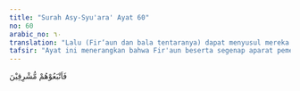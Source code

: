 ```yaml
---
title: "Surah Asy-Syu'ara' Ayat 60"
no: 60
arabic_no: ٦٠
translation: "Lalu (Fir‘aun dan bala tentaranya) dapat menyusul mereka pada waktu matahari terbit."
tafsir: "Ayat ini menerangkan bahwa Fir'aun beserta segenap aparat pemerintahan dan bala tentaranya, baru bisa ke luar meninggalkan Mesir untuk menyusul Musa dan Bani Israil pada waktu pagi. Mengenai keterlambatan mereka ada dua pendapat:\n\nPertama: Sebagaimana disebut dalam kitab Perjanjian Lama (Keluaran 11-12), mereka ditimpa musibah maut pada malam keberangkatan Musa dan Bani Israil meninggalkan Mesir. Pada pertengahan malam itu, banyak perawan Mesir mati, baik manusia maupun binatang, sehingga menyebabkan mereka sibuk mengubur jenazah-jenazah itu sampai pagi. Kedua: Karena pada malam itu mereka diliputi kabut yang tebal dan udara yang sangat dingin sampai pagi."
---
```

فَاَتْبَعُوْهُمْ مُّشْرِقِيْنَ  